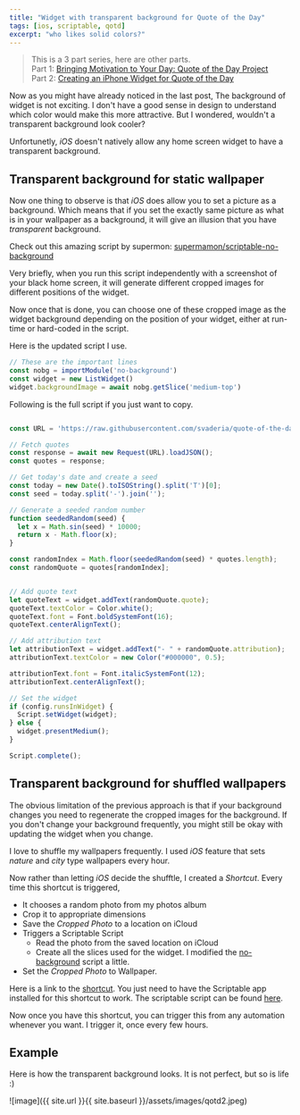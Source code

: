 ```yaml
---
title: "Widget with transparent background for Quote of the Day"
tags: [ios, scriptable, qotd]
excerpt: "who likes solid colors?"
---
```


> This is a 3 part series, here are other parts.  
> Part 1: [Bringing Motivation to Your Day: Quote of the Day Project](/articles/bringing-motivation-to-your-day-quote-of-the-day-project/)  
> Part 2: [Creating an iPhone Widget for Quote of the Day](/articles/creating-an-iphone-widget-for-quote-of-the-day/)  

Now as you might have already noticed in the last post, The background of widget is not exciting.
I don't have a good sense in design to understand which color would make this more attractive.
But I wondered, wouldn't a transparent background look cooler?

Unfortunetly, *iOS* doesn't natively allow any home screen widget to have a transparent background.

## Transparent background for static wallpaper
Now one thing to observe is that *iOS* does allow you to set a picture as a background. 
Which means that if you set the exactly same picture as what is in your wallpaper as a background, 
it will give an illusion that you have *transparent* background.

Check out this amazing script by supermon: [supermamon/scriptable-no-background](https://github.com/supermamon/scriptable-no-background) 

Very briefly, when you run this script independently with a screenshot of your black home screen, 
it will generate different cropped images for different positions of the widget.

Now once that is done, you can choose one of these cropped image as the widget background depending
on the position of your widget, either at run-time or hard-coded in the script.

Here is the updated script I use.

```javascript
// These are the important lines
const nobg = importModule('no-background')
const widget = new ListWidget()
widget.backgroundImage = await nobg.getSlice('medium-top')
```

Following is the full script if you just want to copy.
```javascript

const URL = 'https://raw.githubusercontent.com/svaderia/quote-of-the-day/main/quotes.json';

// Fetch quotes
const response = await new Request(URL).loadJSON();
const quotes = response;

// Get today's date and create a seed
const today = new Date().toISOString().split('T')[0];
const seed = today.split('-').join('');

// Generate a seeded random number
function seededRandom(seed) {
  let x = Math.sin(seed) * 10000;
  return x - Math.floor(x);
}

const randomIndex = Math.floor(seededRandom(seed) * quotes.length);
const randomQuote = quotes[randomIndex];


// Add quote text
let quoteText = widget.addText(randomQuote.quote);
quoteText.textColor = Color.white();
quoteText.font = Font.boldSystemFont(16);
quoteText.centerAlignText();

// Add attribution text
let attributionText = widget.addText("- " + randomQuote.attribution);
attributionText.textColor = new Color("#000000", 0.5);

attributionText.font = Font.italicSystemFont(12);
attributionText.centerAlignText();

// Set the widget
if (config.runsInWidget) {
  Script.setWidget(widget);
} else {
  widget.presentMedium();
}

Script.complete();
```

## Transparent background for shuffled wallpapers
The obvious limitation of the previous approach is that if your background changes you need to regenerate the cropped images for the background.
If you don't change your background frequently, you might still be okay with updating the widget when you change.

I love to shuffle my wallpapers frequently. I used *iOS* feature that sets *nature* and *city* type wallpapers every hour.

Now rather than letting *iOS* decide the shufftle, I created a *Shortcut*.
Every time this shortcut is triggered, 
* It chooses a random photo from my photos album 
* Crop it to appropriate dimensions
* Save the *Cropped Photo* to a location on iCloud
* Triggers a Scriptable Script
  * Read the photo from the saved location on iCloud
  * Create all the slices used for the widget. I modified the [no-background]() script a little.
* Set the *Cropped Photo* to Wallpaper.

Here is a link to the [shortcut](https://www.icloud.com/shortcuts/8998e4e3b26f40dcb37398e266a27ab3).
You just need to have the Scriptable app installed for this shortcut to work.
The scriptable script can be found [here](https://github.com/svaderia/quote-of-the-day/blob/main/scripts/no-background-shortcut.js).

Now once you have this shortcut, you can trigger this from any automation whenever you want.
I trigger it, once every few hours.

## Example
Here is how the transparent background looks. It is not perfect, but so is life :)

![image]({{ site.url }}{{ site.baseurl }}/assets/images/qotd2.jpeg)
